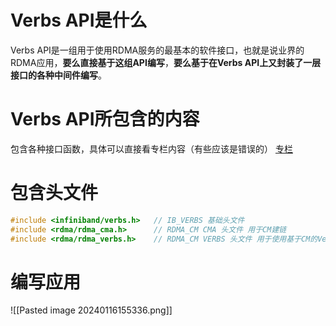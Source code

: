 # Verbs API是什么
Verbs API是一组用于使用RDMA服务的最基本的软件接口，也就是说业界的RDMA应用，**要么直接基于这组API编写**，**要么基于在Verbs API上又封装了一层接口的各种中间件编写**。

# Verbs API所包含的内容
包含各种接口函数，具体可以直接看专栏内容（有些应该是错误的）
[专栏](https://zhuanlan.zhihu.com/p/329198771)

# 包含头文件
```c
#include <infiniband/verbs.h>   // IB_VERBS 基础头文件
#include <rdma/rdma_cma.h>      // RDMA_CM CMA 头文件 用于CM建链
#include <rdma/rdma_verbs.h>    // RDMA_CM VERBS 头文件 用于使用基于CM的Verbs接口
```

# 编写应用
![[Pasted image 20240116155336.png]]
